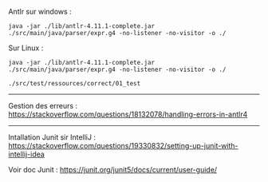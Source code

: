 Antlr sur windows :
```shell
java -jar ./lib/antlr-4.11.1-complete.jar ./src/main/java/parser/expr.g4 -no-listener -no-visitor -o ./
```
Sur Linux :
```shell
java -jar ./lib/antlr-4.11.1-complete.jar ./src/main/java/parser/expr.g4 -no-listener -no-visitor -o ./
```

```shell
./src/test/ressources/correct/01_test
```
---
Gestion des erreurs :
https://stackoverflow.com/questions/18132078/handling-errors-in-antlr4

---
Intallation Junit sir IntelliJ : https://stackoverflow.com/questions/19330832/setting-up-junit-with-intellij-idea

Voir doc Junit : https://junit.org/junit5/docs/current/user-guide/